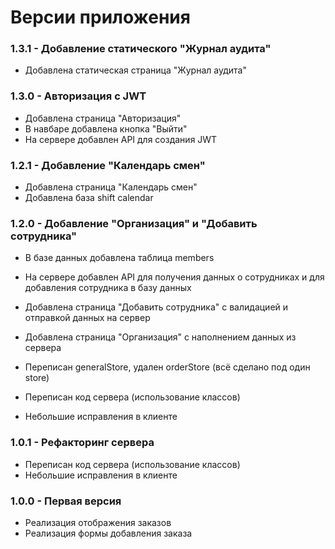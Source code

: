 # Версии приложения

### 1.3.1 - Добавление статического "Журнал аудита" 

* Добавлена статическая страница "Журнал аудита"

### 1.3.0 - Авторизация с JWT

* Добавлена страница "Авторизация"
* В навбаре добавлена кнопка "Выйти"
* На сервере добавлен API для создания JWT

### 1.2.1 - Добавление "Календарь смен"

* Добавлена страница "Календарь смен"
* Добавлена база shift calendar

### 1.2.0 - Добавление "Организация" и "Добавить сотрудника"

* В базе данных добавлена таблица members
* На сервере добавлен API для получения данных о сотрудниках и для добавления сотрудника в базу данных
* Добавлена страница "Добавить сотрудника" с валидацией и отправкой данных на сервер
* Добавлена страница "Организация" с наполнением данных из сервера
* Переписан generalStore, удален orderStore (всё сделано под один store)

* Переписан код сервера (использование классов)
* Небольшие исправления в клиенте

### 1.0.1 - Рефакторинг сервера

* Переписан код сервера (использование классов)
* Небольшие исправления в клиенте

### 1.0.0 - Первая версия

* Реализация отображения заказов
* Реализация формы добавления заказа